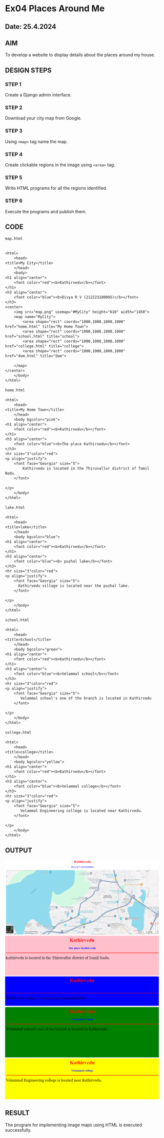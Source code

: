 # Ex04 Places Around Me
## Date: 25.4.2024

## AIM
To develop a website to display details about the places around my house.

## DESIGN STEPS

### STEP 1
Create a Django admin interface.

### STEP 2
Download your city map from Google.

### STEP 3
Using ```<map>``` tag name the map.

### STEP 4
Create clickable regions in the image using ```<area>``` tag.

### STEP 5
Write HTML programs for all the regions identified.

### STEP 6
Execute the programs and publish them.

## CODE
```
map.html


<html>
    <head>
<title>My City</title>
    </head>
    <body>
<h1 align="center">
    <font color="red"><b>Kathirvedu</b></font>
</h1>
<h3 align="center">
    <font color="blue"><b>Divya R V (212223100005)</b></font>
</h3>
<center>
    <img src="map.png" usemap="#MyCity" height="610" width="1450">
    <map name="MyCity">
        <area shape="rect" coords="1000,1000,1000,1000" href="home.html" title="My Home Town">
        <area shape="rect" coords="1000,1000,1000,1000" href="school.html" title="school">
        <area shape="rect" coords="1000,1000,1000,1000" href="college.html" title="college">
        <area shape="rect" coords="1000,1000,1000,1000" href="dam.html" title="dam">

    </map>
</center>
    </body>
</html>

home.html

<html>
    <head>
<title>My Home Town</title>
    </head>
    <body bgcolor="pink">
<h1 align="center">
    <font color="red"><b>Kathirvedu</b></font>
</h1>
<h3 align="center">
    <font color="blue"><b>The place Kathirvedu</b></font>
</h3>
<hr size="3"color="red">
<p align="justify">
    <font face="Georgia" size="5">
        Kathirvedu is located in the Thiruvallur district of Tamil Nadu.
    </font>

</p>
    </body>
</html>

lake.html

<html>
    <head>
<title>lake</title>
    </head>
    <body bgcolor="blue">
<h1 align="center">
    <font color="red"><b>Kathirvedu</b></font>
</h1>
<h3 align="center">
    <font color="blue"><b> puzhal lake</b></font>
</h3>
<hr size="3"color="red">
<p align="justify">
    <font face="Georgia" size="5">
      Kathirvedu village is located near the puzhal lake.
    </font> 

</p>
    </body>
</html>

school.html

<html>
    <head>
<title>School</title>
    </head>
    <body bgcolor="green">
<h1 align="center">
    <font color="red"><b>Kathirvedu</b></font>
</h1>
<h3 align="center">
    <font color="blue"><b>Velammal school</b></font>
</h3>
<hr size="3"color="red">
<p align="justify">
    <font face="Georgia" size="5">
       Velammal school's one of the branch is located in Kathirvedu
    </font>

</p>
    </body>
</html>

college.html

<html>
    <head>
<title>college</title>
    </head>
    <body bgcolor="yellow">
<h1 align="center">
    <font color="red"><b>Kathirvedu</b></font>
</h1>
<h3 align="center">
    <font color="blue"><b>Velammal college</b></font>
</h3>
<hr size="3"color="red">
<p align="justify">
    <font face="Georgia" size="5">
       Velammal Engineering college is located near Kathirvedu.
    </font>

</p>
    </body>
</html>

```

## OUTPUT
![alt text](bakkiya/mapapp/static/1.png)
![alt text](bakkiya/mapapp/static/3.png)
![alt text](bakkiya/mapapp/static/5.png)
![alt text](bakkiya/mapapp/static/2.png)
![alt text](bakkiya/mapapp/static/4.png)

## RESULT
The program for implementing image maps using HTML is executed successfully.
